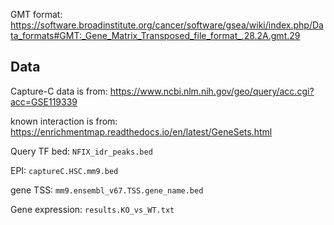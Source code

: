 

GMT format: https://software.broadinstitute.org/cancer/software/gsea/wiki/index.php/Data_formats#GMT:_Gene_Matrix_Transposed_file_format_.28.2A.gmt.29

## Data

Capture-C data is from: https://www.ncbi.nlm.nih.gov/geo/query/acc.cgi?acc=GSE119339

known interaction is from: https://enrichmentmap.readthedocs.io/en/latest/GeneSets.html

Query TF bed: `NFIX_idr_peaks.bed`

EPI: `captureC.HSC.mm9.bed`

gene TSS: `mm9.ensembl_v67.TSS.gene_name.bed`

Gene expression: `results.KO_vs_WT.txt`


